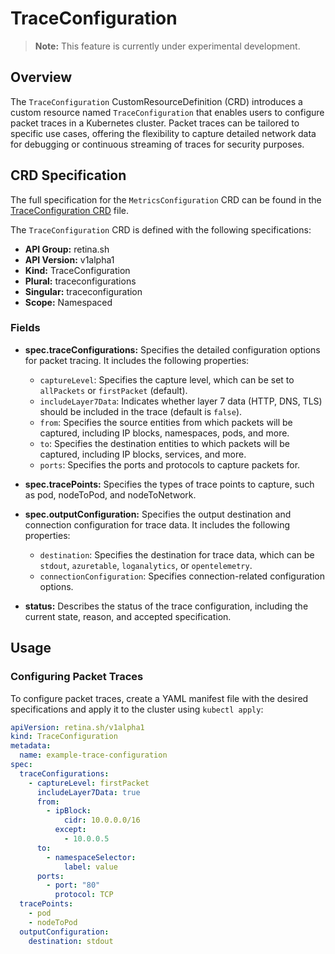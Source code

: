 # TraceConfiguration

> **Note:** This feature is currently under experimental development.

## Overview

The `TraceConfiguration` CustomResourceDefinition (CRD) introduces a custom resource named `TraceConfiguration` that enables users to configure packet traces in a Kubernetes cluster. Packet traces can be tailored to specific use cases, offering the flexibility to capture detailed network data for debugging or continuous streaming of traces for security purposes.

## CRD Specification

The full specification for the `MetricsConfiguration` CRD can be found in the [TraceConfiguration CRD](https://github.com/microsoft/retina/blob/main/deploy/manifests/controller/helm/retina/crds/retina.sh_tracesconfigurations.yaml) file.

The `TraceConfiguration` CRD is defined with the following specifications:

- **API Group:** retina.sh
- **API Version:** v1alpha1
- **Kind:** TraceConfiguration
- **Plural:** traceconfigurations
- **Singular:** traceconfiguration
- **Scope:** Namespaced

### Fields

- **spec.traceConfigurations:** Specifies the detailed configuration options for packet tracing. It includes the following properties:
  - `captureLevel`: Specifies the capture level, which can be set to `allPackets` or `firstPacket` (default).
  - `includeLayer7Data`: Indicates whether layer 7 data (HTTP, DNS, TLS) should be included in the trace (default is `false`).
  - `from`: Specifies the source entities from which packets will be captured, including IP blocks, namespaces, pods, and more.
  - `to`: Specifies the destination entities to which packets will be captured, including IP blocks, services, and more.
  - `ports`: Specifies the ports and protocols to capture packets for.

- **spec.tracePoints:** Specifies the types of trace points to capture, such as pod, nodeToPod, and nodeToNetwork.

- **spec.outputConfiguration:** Specifies the output destination and connection configuration for trace data. It includes the following properties:
  - `destination`: Specifies the destination for trace data, which can be `stdout`, `azuretable`, `loganalytics`, or `opentelemetry`.
  - `connectionConfiguration`: Specifies connection-related configuration options.

- **status:** Describes the status of the trace configuration, including the current state, reason, and accepted specification.

## Usage

### Configuring Packet Traces

To configure packet traces, create a YAML manifest file with the desired specifications and apply it to the cluster using `kubectl apply`:

```yaml
apiVersion: retina.sh/v1alpha1
kind: TraceConfiguration
metadata:
  name: example-trace-configuration
spec:
  traceConfigurations:
    - captureLevel: firstPacket
      includeLayer7Data: true
      from:
        - ipBlock:
            cidr: 10.0.0.0/16
          except:
            - 10.0.0.5
      to:
        - namespaceSelector:
            label: value
      ports:
        - port: "80"
          protocol: TCP
  tracePoints:
    - pod
    - nodeToPod
  outputConfiguration:
    destination: stdout
```
